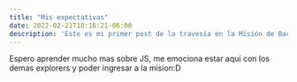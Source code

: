 ```yaml
---
title: "Mis expectativas"
date: 2022-02-21T18:16:21-06:00
description: 'Este es mi primer post de la travesía en la Misión de Backend con Node JS de Launch X.'
---
```


Espero aprender mucho mas sobre JS, me emociona estar aquí con los demas explorers y poder ingresar a la mision:D
